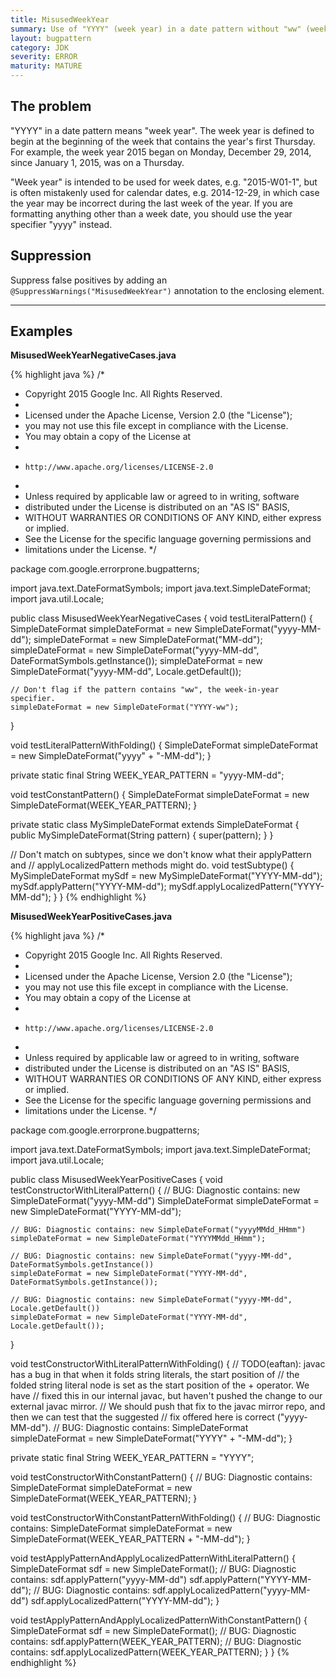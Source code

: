 ```yaml
---
title: MisusedWeekYear
summary: Use of "YYYY" (week year) in a date pattern without "ww" (week in year). You probably meant to use "yyyy" (year) instead.
layout: bugpattern
category: JDK
severity: ERROR
maturity: MATURE
---
```


<!--
*** AUTO-GENERATED, DO NOT MODIFY ***
To make changes, edit the @BugPattern annotation or the explanation in docs/bugpattern.
-->

## The problem
"YYYY" in a date pattern means "week year".  The week year is defined to begin at the beginning of the week that contains the year's first Thursday.  For example, the week year 2015 began on Monday, December 29, 2014, since January 1, 2015, was on a Thursday.

"Week year" is intended to be used for week dates, e.g. "2015-W01-1", but is often mistakenly used for calendar dates, e.g. 2014-12-29, in which case the year may be incorrect during the last week of the year.  If you are formatting anything other than a week date, you should use the year specifier "yyyy" instead.

## Suppression
Suppress false positives by adding an `@SuppressWarnings("MisusedWeekYear")` annotation to the enclosing element.

----------

## Examples
__MisusedWeekYearNegativeCases.java__

{% highlight java %}
/*
 * Copyright 2015 Google Inc. All Rights Reserved.
 *
 * Licensed under the Apache License, Version 2.0 (the "License");
 * you may not use this file except in compliance with the License.
 * You may obtain a copy of the License at
 *
 *     http://www.apache.org/licenses/LICENSE-2.0
 *
 * Unless required by applicable law or agreed to in writing, software
 * distributed under the License is distributed on an "AS IS" BASIS,
 * WITHOUT WARRANTIES OR CONDITIONS OF ANY KIND, either express or implied.
 * See the License for the specific language governing permissions and
 * limitations under the License.
 */

package com.google.errorprone.bugpatterns;

import java.text.DateFormatSymbols;
import java.text.SimpleDateFormat;
import java.util.Locale;

public class MisusedWeekYearNegativeCases {
  void testLiteralPattern() {
    SimpleDateFormat simpleDateFormat = new SimpleDateFormat("yyyy-MM-dd");
    simpleDateFormat = new SimpleDateFormat("MM-dd");
    simpleDateFormat = new SimpleDateFormat("yyyy-MM-dd", DateFormatSymbols.getInstance());
    simpleDateFormat = new SimpleDateFormat("yyyy-MM-dd", Locale.getDefault());
    
    // Don't flag if the pattern contains "ww", the week-in-year specifier.
    simpleDateFormat = new SimpleDateFormat("YYYY-ww");
  }
  
  void testLiteralPatternWithFolding() {
    SimpleDateFormat simpleDateFormat = new SimpleDateFormat("yyyy" + "-MM-dd");
  }
  
  private static final String WEEK_YEAR_PATTERN = "yyyy-MM-dd";
  
  void testConstantPattern() {
    SimpleDateFormat simpleDateFormat = new SimpleDateFormat(WEEK_YEAR_PATTERN);
  }
  
  private static class MySimpleDateFormat extends SimpleDateFormat {
    public MySimpleDateFormat(String pattern) {
      super(pattern);
    }
  }
  
  // Don't match on subtypes, since we don't know what their applyPattern and 
  // applyLocalizedPattern methods might do.
  void testSubtype() {
    MySimpleDateFormat mySdf = new MySimpleDateFormat("YYYY-MM-dd");
    mySdf.applyPattern("YYYY-MM-dd");
    mySdf.applyLocalizedPattern("YYYY-MM-dd");
  }
}
{% endhighlight %}

__MisusedWeekYearPositiveCases.java__

{% highlight java %}
/*
 * Copyright 2015 Google Inc. All Rights Reserved.
 *
 * Licensed under the Apache License, Version 2.0 (the "License");
 * you may not use this file except in compliance with the License.
 * You may obtain a copy of the License at
 *
 *     http://www.apache.org/licenses/LICENSE-2.0
 *
 * Unless required by applicable law or agreed to in writing, software
 * distributed under the License is distributed on an "AS IS" BASIS,
 * WITHOUT WARRANTIES OR CONDITIONS OF ANY KIND, either express or implied.
 * See the License for the specific language governing permissions and
 * limitations under the License.
 */

package com.google.errorprone.bugpatterns;

import java.text.DateFormatSymbols;
import java.text.SimpleDateFormat;
import java.util.Locale;

public class MisusedWeekYearPositiveCases {
  void testConstructorWithLiteralPattern() {
    // BUG: Diagnostic contains: new SimpleDateFormat("yyyy-MM-dd")
    SimpleDateFormat simpleDateFormat = new SimpleDateFormat("YYYY-MM-dd");

    // BUG: Diagnostic contains: new SimpleDateFormat("yyyyMMdd_HHmm")
    simpleDateFormat = new SimpleDateFormat("YYYYMMdd_HHmm");

    // BUG: Diagnostic contains: new SimpleDateFormat("yyyy-MM-dd", DateFormatSymbols.getInstance())
    simpleDateFormat = new SimpleDateFormat("YYYY-MM-dd", DateFormatSymbols.getInstance());

    // BUG: Diagnostic contains: new SimpleDateFormat("yyyy-MM-dd", Locale.getDefault())
    simpleDateFormat = new SimpleDateFormat("YYYY-MM-dd", Locale.getDefault());
  }

  void testConstructorWithLiteralPatternWithFolding() {
    // TODO(eaftan): javac has a bug in that when it folds string literals, the start position of
    // the folded string literal node is set as the start position of the + operator.  We have
    // fixed this in our internal javac, but haven't pushed the change to our external javac mirror.
    // We should push that fix to the javac mirror repo, and then we can test that the suggested
    // fix offered here is correct ("yyyy-MM-dd").
    // BUG: Diagnostic contains:
    SimpleDateFormat simpleDateFormat = new SimpleDateFormat("YYYY" + "-MM-dd");
  }

  private static final String WEEK_YEAR_PATTERN = "YYYY";

  void testConstructorWithConstantPattern() {
    // BUG: Diagnostic contains:
    SimpleDateFormat simpleDateFormat = new SimpleDateFormat(WEEK_YEAR_PATTERN);
  }

  void testConstructorWithConstantPatternWithFolding() {
    // BUG: Diagnostic contains:
    SimpleDateFormat simpleDateFormat = new SimpleDateFormat(WEEK_YEAR_PATTERN + "-MM-dd");
  }

  void testApplyPatternAndApplyLocalizedPatternWithLiteralPattern() {
    SimpleDateFormat sdf = new SimpleDateFormat();
    // BUG: Diagnostic contains: sdf.applyPattern("yyyy-MM-dd")
    sdf.applyPattern("YYYY-MM-dd");
    // BUG: Diagnostic contains: sdf.applyLocalizedPattern("yyyy-MM-dd")
    sdf.applyLocalizedPattern("YYYY-MM-dd");
  }

  void testApplyPatternAndApplyLocalizedPatternWithConstantPattern() {
    SimpleDateFormat sdf = new SimpleDateFormat();
    // BUG: Diagnostic contains:
    sdf.applyPattern(WEEK_YEAR_PATTERN);
    // BUG: Diagnostic contains:
    sdf.applyLocalizedPattern(WEEK_YEAR_PATTERN);
  }
}
{% endhighlight %}

